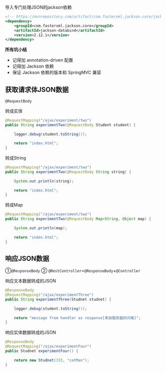导入专门处理JSON的jackson依赖

```XML
<!-- https://mvnrepository.com/artifact/com.fasterxml.jackson.core/jackson-databind -->
<dependency>
    <groupId>com.fasterxml.jackson.core</groupId>
    <artifactId>jackson-databind</artifactId>
    <version>2.12.1</version>
</dependency>
```

**所有坑小结**

- 记得加 annotation-driven 配置
- 记得加 Jackson 依赖
- 保证 Jackson 依赖的版本和 SpringMVC 兼容

## 获取请求体JSON数据

`@RequestBody`

转成实体

```Java
@RequestMapping("/ajax/experiment/two")
public String experimentTwo(@RequestBody Student student) {
    
    logger.debug(student.toString());
    
    return "index.html";
}
```

转成String

```Java
@RequestMapping("/ajax/experiment/two")
public String experimentTwo(@RequestBody String string) {
    
    System.out.println(string);
    
    return "index.html";
}
```

转成Map

```Java
@RequestMapping("/ajax/experiment/two")
public String experimentTwo(@RequestBody Map<String, Object map) {
    
    System.out.println(map);
    
    return "index.html";
}
```

## 响应JSON数据

①`@ResponseBody` ② `@RestController`=`@ResponseBody`+`@Controller`

响应文本数据转成的JSON

```Java
@ResponseBody
@RequestMapping("/ajax/experimentThree")
public String experimentThree(Studnet studnet) {
 
    logger.debug(student.toString());
 
    return "message from handler as response[来自服务器的问候]";
}
```

响应实体数据转成的JSON

```Java
@ResponseBody
@RequestMapping("/ajax/experimentFour")
public Studnet experimentFour() {
 
    return new Studnet(333, "catMan");
}
```

